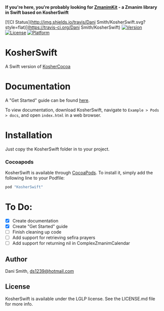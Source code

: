 **If you're here, you're probably looking for [ZmanimKit](https://github.com/MichaelJBerk/ZmanimKit) - a Zmanim library in Swift based on KosherSwift**


[![CI Status](http://img.shields.io/travis/Dani Smith/KosherSwift.svg?style=flat)](https://travis-ci.org/Dani Smith/KosherSwift)
[![Version](https://img.shields.io/cocoapods/v/KosherSwift.svg?style=flat)](http://cocoapods.org/pods/KosherSwift)
[![License](https://img.shields.io/cocoapods/l/KosherSwift.svg?style=flat)](http://cocoapods.org/pods/KosherSwift)
[![Platform](https://img.shields.io/cocoapods/p/KosherSwift.svg?style=flat)](http://cocoapods.org/pods/KosherSwift)

# KosherSwift
A Swift version of [KosherCocoa](https://github.com/MosheBerman/KosherCocoa)

# Documentation
A "Get Started" guide can be found [here](https://github.com/DanielSmith1239/KosherSwift/blob/master/GetStarted.md).

To view documentation, download KosherSwift, navigate to `Example > Pods > docs`, and open `index.html` in a web browser.

# Installation
Just copy the KosherSwift folder in to your project.

### Cocoapods
KosherSwift is available through [CocoaPods](http://cocoapods.org). To install
it, simply add the following line to your Podfile:

```ruby
pod "KosherSwift"
```

# To Do:
- [x] Create documentation
- [x] Create "Get Started" guide
- [ ] Finish cleaning up code
- [ ] Add support for retrieving sefira prayers
- [ ] Add support for returning nil in ComplexZmanimCalendar

## Author

Dani Smith, ds1239@hotmail.com

## License

KosherSwift is available under the LGLP license. See the LICENSE.md file for more info.
